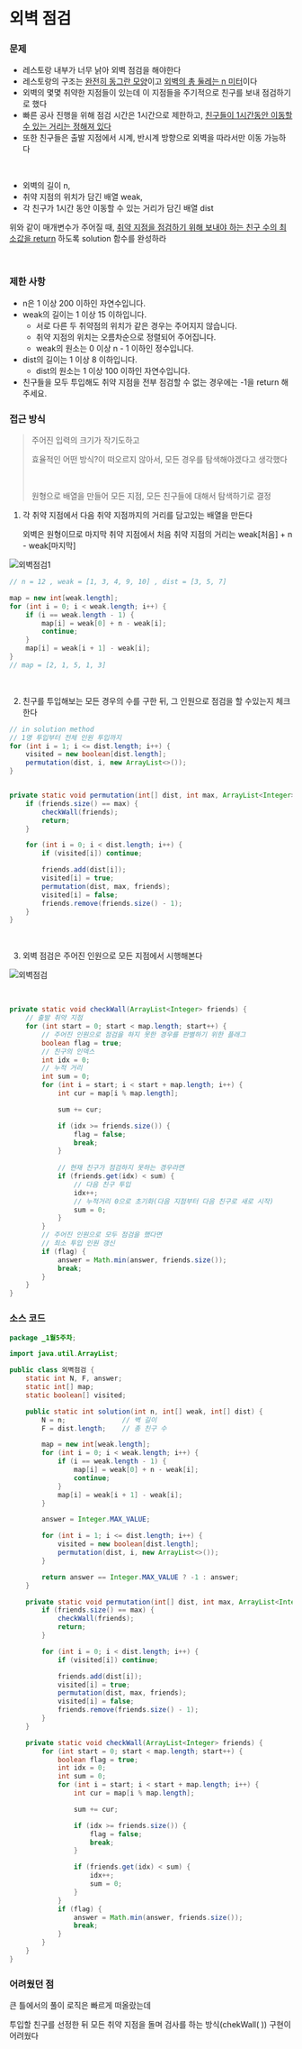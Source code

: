 # 외벽 점검



### 문제

- 레스토랑 내부가 너무 낡아 외벽 점검을 해야한다
- 레스토랑의 구조는 <u>완전히 동그란 모양</u>이고 <u>외벽의 총 둘레는 n 미터</u>이다
- 외벽의 몇몇 취약한 지점들이 있는데 이 지점들을 주기적으로 친구를 보내 점검하기로 했다
- 빠른 공사 진행을 위해 점검 시간은 1시간으로 제한하고, <u>친구들이 1시간동안 이동할 수 있는 거리는 정해져 있다</u>
- 또한 친구들은 출발 지점에서 시계, 반시계 방향으로 외벽을 따라서만 이동 가능하다

<br>

- 외벽의 길이 n,
- 취약 지점의 위치가 담긴 배열 weak,
- 각 친구가 1시간 동안 이동할 수 있는 거리가 담긴 배열 dist

위와 같이 매개변수가 주어질 때, <u>취약 지점을 점검하기 위해 보내야 하는 친구 수의 최소값을 return</u> 하도록 solution 함수를 완성하라



<br>

### 제한 사항

- n은 1 이상 200 이하인 자연수입니다.
- weak의 길이는 1 이상 15 이하입니다.
  - 서로 다른 두 취약점의 위치가 같은 경우는 주어지지 않습니다.
  - 취약 지점의 위치는 오름차순으로 정렬되어 주어집니다.
  - weak의 원소는 0 이상 n - 1 이하인 정수입니다.
- dist의 길이는 1 이상 8 이하입니다.
  - dist의 원소는 1 이상 100 이하인 자연수입니다.
- 친구들을 모두 투입해도 취약 지점을 전부 점검할 수 없는 경우에는 -1을 return 해주세요.





### 접근 방식

> 주어진 입력의 크기가 작기도하고
>
> 효율적인 어떤 방식?이 떠오르지 않아서, 모든 경우를 탐색해야겠다고 생각했다
>
> <br>
>
> 원형으로 배열을 만들어 모든 지점, 모든 친구들에 대해서 탐색하기로 결정



1. 각 취약 지점에서 다음 취약 지점까지의 거리를 담고있는 배열을 만든다

   외벽은 원형이므로 마지막 취약 지점에서 처음 취약 지점의 거리는 weak[처음] + n - weak[마지막]

![외벽점검1](img/외벽점검1.PNG)

```java
// n = 12 , weak = [1, 3, 4, 9, 10] , dist = [3, 5, 7]

map = new int[weak.length];
for (int i = 0; i < weak.length; i++) {
    if (i == weak.length - 1) {
        map[i] = weak[0] + n - weak[i];
        continue;
    }
    map[i] = weak[i + 1] - weak[i];
}
// map = [2, 1, 5, 1, 3]
```

<br>

2. 친구를 투입해보는 모든 경우의 수를 구한 뒤, 그 인원으로 점검을 할 수있는지 체크한다

```java
// in solution method
// 1명 투입부터 전체 인원 투입까지
for (int i = 1; i <= dist.length; i++) {
    visited = new boolean[dist.length];
    permutation(dist, i, new ArrayList<>());
}


private static void permutation(int[] dist, int max, ArrayList<Integer> friends) {
    if (friends.size() == max) {
        checkWall(friends);
        return;
    }

    for (int i = 0; i < dist.length; i++) {
        if (visited[i]) continue;

        friends.add(dist[i]);
        visited[i] = true;
        permutation(dist, max, friends);
        visited[i] = false;
        friends.remove(friends.size() - 1);
    }
}
```

<br>

3. 외벽 점검은 주어진 인원으로 모든 지점에서 시행해본다

![외벽점검](img/외벽점검2.PNG)

<br>

```java
private static void checkWall(ArrayList<Integer> friends) {
	// 출발 취약 지점
    for (int start = 0; start < map.length; start++) {
        // 주어진 인원으로 점검을 하지 못한 경우를 판별하기 위한 플래그
        boolean flag = true;
        // 친구의 인덱스
        int idx = 0;
        // 누적 거리
        int sum = 0;
        for (int i = start; i < start + map.length; i++) {
            int cur = map[i % map.length];

            sum += cur;

            if (idx >= friends.size()) {
                flag = false;
                break;
            }
			
            // 현재 친구가 점검하지 못하는 경우라면
            if (friends.get(idx) < sum) {
                // 다음 친구 투입
                idx++;
                // 누적거리 0으로 초기화(다음 지점부터 다음 친구로 새로 시작)
                sum = 0;
            }
        }
        // 주어진 인원으로 모두 점검을 했다면
        // 최소 투입 인원 갱신
        if (flag) {
            answer = Math.min(answer, friends.size());
            break;
        }
    }
}
```



### 소스 코드

```java
package _1월5주차;

import java.util.ArrayList;

public class 외벽점검 {
    static int N, F, answer;
    static int[] map;
    static boolean[] visited;

    public static int solution(int n, int[] weak, int[] dist) {
        N = n;              // 벽 길이
        F = dist.length;    // 총 친구 수

        map = new int[weak.length];
        for (int i = 0; i < weak.length; i++) {
            if (i == weak.length - 1) {
                map[i] = weak[0] + n - weak[i];
                continue;
            }
            map[i] = weak[i + 1] - weak[i];
        }

        answer = Integer.MAX_VALUE;

        for (int i = 1; i <= dist.length; i++) {
            visited = new boolean[dist.length];
            permutation(dist, i, new ArrayList<>());
        }

        return answer == Integer.MAX_VALUE ? -1 : answer;
    }

    private static void permutation(int[] dist, int max, ArrayList<Integer> friends) {
        if (friends.size() == max) {
            checkWall(friends);
            return;
        }

        for (int i = 0; i < dist.length; i++) {
            if (visited[i]) continue;

            friends.add(dist[i]);
            visited[i] = true;
            permutation(dist, max, friends);
            visited[i] = false;
            friends.remove(friends.size() - 1);
        }
    }

    private static void checkWall(ArrayList<Integer> friends) {
        for (int start = 0; start < map.length; start++) {
            boolean flag = true;
            int idx = 0;
            int sum = 0;
            for (int i = start; i < start + map.length; i++) {
                int cur = map[i % map.length];

                sum += cur;

                if (idx >= friends.size()) {
                    flag = false;
                    break;
                }

                if (friends.get(idx) < sum) {
                    idx++;
                    sum = 0;
                }
            }
            if (flag) {
                answer = Math.min(answer, friends.size());
                break;
            }
        }
    }
}

```



### 어려웠던 점

큰 틀에서의 풀이 로직은 빠르게 떠올랐는데

투입할 친구를 선정한 뒤 모든 취약 지점을 돌며 검사를 하는 방식(chekWall( )) 구현이 어려웠다
